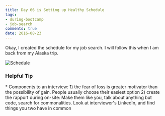 ```yaml
---
title: Day 66 is Setting up Healthy Schedule 
tags: 
- during-bootcamp
- job-search
comments: true
date: 2016-08-23
---
```


Okay, I created the schedule for my job search.  I will follow this when I am back from my Alaska trip. 

![Schedule](/mks-blog/images/schedule.jpg)

<h3>Helpful Tip</h3>
* Components to an interview: 1) the fear of loss is greater motivator than the possibility of gain. People usually choose their easiest option 2) create the rapport during on-site:  Make them like you, talk about anything but code, search for commonalities. Look at interviewer's LinkedIn, and find things you two have in common
